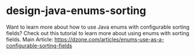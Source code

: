 # design-java-enums-sorting
Want to learn more about how to use Java enums with configurable sorting fields? Check out this tutorial to learn more about using enums with sorting fields.
Main Article: https://dzone.com/articles/enums-use-as-a-configurable-sorting-fields
